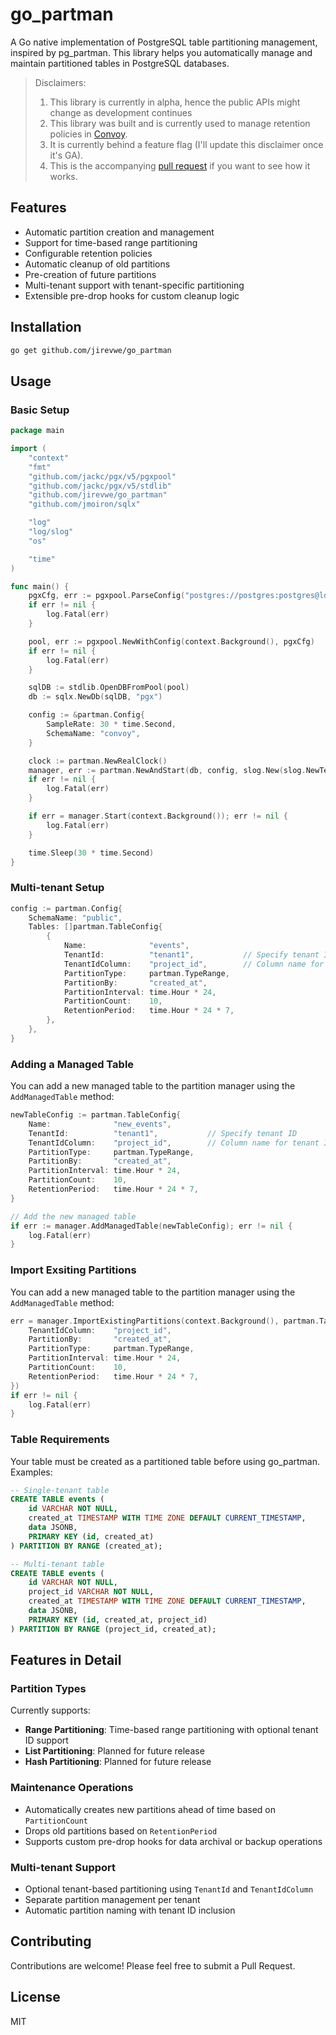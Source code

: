 # go_partman

A Go native implementation of PostgreSQL table partitioning management, inspired by pg_partman. This library helps you automatically manage and maintain partitioned tables in PostgreSQL databases.

> Disclaimers: 
> 1. This library is currently in alpha, hence the public APIs might change as development continues
> 2. This library was built and is currently used to manage retention policies in [Convoy](https://github.com/frain-dev/convoy).
> 3. It is currently behind a feature flag (I'll update this disclaimer once it's GA).
> 4. This is the accompanying [pull request](https://github.com/frain-dev/convoy/pull/2194) if you want to see how it works. 

## Features

- Automatic partition creation and management
- Support for time-based range partitioning
- Configurable retention policies
- Automatic cleanup of old partitions
- Pre-creation of future partitions
- Multi-tenant support with tenant-specific partitioning
- Extensible pre-drop hooks for custom cleanup logic

## Installation

```bash
go get github.com/jirevwe/go_partman
```

## Usage

### Basic Setup

```go
package main

import (
	"context"
	"fmt"
	"github.com/jackc/pgx/v5/pgxpool"
	"github.com/jackc/pgx/v5/stdlib"
	"github.com/jirevwe/go_partman"
	"github.com/jmoiron/sqlx"

	"log"
	"log/slog"
	"os"

	"time"
)

func main() {
	pgxCfg, err := pgxpool.ParseConfig("postgres://postgres:postgres@localhost:5432/postgres?sslmode=disable")
	if err != nil {
		log.Fatal(err)
	}

	pool, err := pgxpool.NewWithConfig(context.Background(), pgxCfg)
	if err != nil {
		log.Fatal(err)
	}

	sqlDB := stdlib.OpenDBFromPool(pool)
	db := sqlx.NewDb(sqlDB, "pgx")

	config := &partman.Config{
		SampleRate: 30 * time.Second,
		SchemaName: "convoy",
	}

	clock := partman.NewRealClock()
	manager, err := partman.NewAndStart(db, config, slog.New(slog.NewTextHandler(os.Stdout, nil)), clock)
	if err != nil {
		log.Fatal(err)
	}

	if err = manager.Start(context.Background()); err != nil {
		log.Fatal(err)
	}

	time.Sleep(30 * time.Second)
}

```

### Multi-tenant Setup

```go
config := partman.Config{
    SchemaName: "public",
    Tables: []partman.TableConfig{
        {
            Name:              "events",
            TenantId:          "tenant1",           // Specify tenant ID
            TenantIdColumn:    "project_id",        // Column name for tenant ID
            PartitionType:     partman.TypeRange,
            PartitionBy:       "created_at",
            PartitionInterval: time.Hour * 24,
            PartitionCount:    10, 
            RetentionPeriod:   time.Hour * 24 * 7,
        },
    },
}
```

### Adding a Managed Table

You can add a new managed table to the partition manager using the `AddManagedTable` method:

```go
newTableConfig := partman.TableConfig{
    Name:              "new_events",
    TenantId:          "tenant1",           // Specify tenant ID
    TenantIdColumn:    "project_id",        // Column name for tenant ID
    PartitionType:     partman.TypeRange,
    PartitionBy:       "created_at",
    PartitionInterval: time.Hour * 24,
    PartitionCount:    10,
    RetentionPeriod:   time.Hour * 24 * 7,
}

// Add the new managed table
if err := manager.AddManagedTable(newTableConfig); err != nil {
    log.Fatal(err)
}
```

### Import Exsiting Partitions

You can add a new managed table to the partition manager using the `AddManagedTable` method:

```go
err = manager.ImportExistingPartitions(context.Background(), partman.Table{
    TenantIdColumn:    "project_id",
    PartitionBy:       "created_at",
    PartitionType:     partman.TypeRange,
    PartitionInterval: time.Hour * 24,
    PartitionCount:    10,
    RetentionPeriod:   time.Hour * 24 * 7,
})
if err != nil {
    log.Fatal(err)
}
```

### Table Requirements

Your table must be created as a partitioned table before using go_partman. Examples:

```sql
-- Single-tenant table
CREATE TABLE events (
    id VARCHAR NOT NULL,
    created_at TIMESTAMP WITH TIME ZONE DEFAULT CURRENT_TIMESTAMP,
    data JSONB,
    PRIMARY KEY (id, created_at)
) PARTITION BY RANGE (created_at);

-- Multi-tenant table
CREATE TABLE events (
    id VARCHAR NOT NULL,
    project_id VARCHAR NOT NULL,
    created_at TIMESTAMP WITH TIME ZONE DEFAULT CURRENT_TIMESTAMP,
    data JSONB,
    PRIMARY KEY (id, created_at, project_id)
) PARTITION BY RANGE (project_id, created_at);
```

## Features in Detail

### Partition Types

Currently supports:
- **Range Partitioning**: Time-based range partitioning with optional tenant ID support
- **List Partitioning**: Planned for future release
- **Hash Partitioning**: Planned for future release

### Maintenance Operations

- Automatically creates new partitions ahead of time based on `PartitionCount`
- Drops old partitions based on `RetentionPeriod`
- Supports custom pre-drop hooks for data archival or backup operations

### Multi-tenant Support

- Optional tenant-based partitioning using `TenantId` and `TenantIdColumn`
- Separate partition management per tenant
- Automatic partition naming with tenant ID inclusion

## Contributing

Contributions are welcome! Please feel free to submit a Pull Request.

## License

MIT
